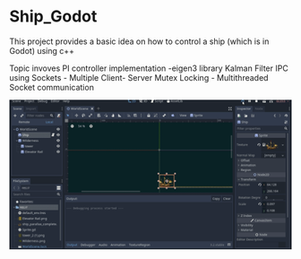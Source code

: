 # Ship_Godot
This project provides a basic idea on how to control a ship (which is in Godot) using c++

Topic invoves
  PI controller implementation 
    -eigen3 library
  Kalman Filter 
  IPC using Sockets
    - Multiple Client- Server
  Mutex Locking
    - Multithreaded Socket communication

<img src ="Peek%202020-06-12%2023-35.gif">
